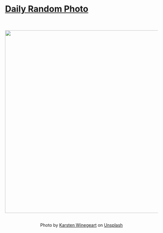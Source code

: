 # [Daily Random Photo](https://www.dailyrandomphoto.com/)

<div align="center">
  <br>
  <br>
  <a href="https://www.dailyrandomphoto.com/p/2024/2024-09-12/"><img src="https://images.unsplash.com/photo-1724884564497-f5024b7e2f93?crop=entropy&cs=tinysrgb&fit=max&fm=jpg&ixid=M3w3NzUwOHwwfDF8cmFuZG9tfHx8fHx8fHx8MTcyNjEwMTQ0Mnw&ixlib=rb-4.0.3&q=80&w=1080" width="600px"></a>
  <br>
  <br>
  <p class="has-text-grey">Photo by <a href="https://unsplash.com/@karsten116?utm_source=Daily%20Random%20Photo&amp;utm_medium=referral" target="_blank" rel="noopener noreferrer">Karsten Winegeart</a> on <a href="https://unsplash.com/photos/a-couple-of-birds-sitting-on-top-of-a-lush-green-hillside-RxwBJRlk460?utm_source=Daily%20Random%20Photo&amp;utm_medium=referral" target="_blank" rel="noopener noreferrer">Unsplash</a></p>
</div>

